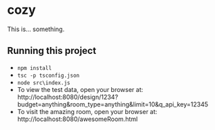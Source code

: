 # cozy
This is... something.

## Running this project
 - `npm install`
 - `tsc -p tsconfig.json`
 - `node src\index.js`
 - To view the test data, open your browser at: http://localhost:8080/design/1234?budget=anything&room_type=anything&limit=10&q_api_key=12345
 - To visit the amazing room, open your browser at: http://localhost:8080/awesomeRoom.html